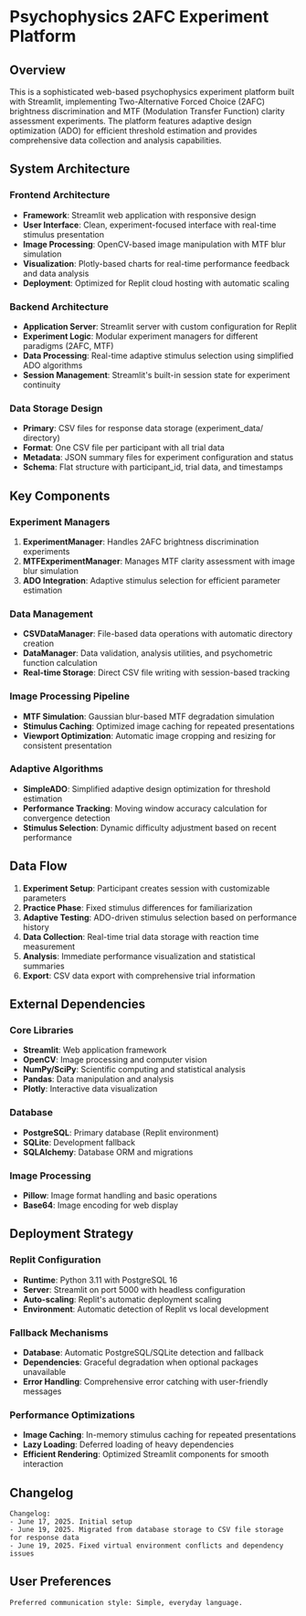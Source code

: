 # Psychophysics 2AFC Experiment Platform

## Overview

This is a sophisticated web-based psychophysics experiment platform built with Streamlit, implementing Two-Alternative Forced Choice (2AFC) brightness discrimination and MTF (Modulation Transfer Function) clarity assessment experiments. The platform features adaptive design optimization (ADO) for efficient threshold estimation and provides comprehensive data collection and analysis capabilities.

## System Architecture

### Frontend Architecture
- **Framework**: Streamlit web application with responsive design
- **User Interface**: Clean, experiment-focused interface with real-time stimulus presentation
- **Image Processing**: OpenCV-based image manipulation with MTF blur simulation
- **Visualization**: Plotly-based charts for real-time performance feedback and data analysis
- **Deployment**: Optimized for Replit cloud hosting with automatic scaling

### Backend Architecture
- **Application Server**: Streamlit server with custom configuration for Replit
- **Experiment Logic**: Modular experiment managers for different paradigms (2AFC, MTF)
- **Data Processing**: Real-time adaptive stimulus selection using simplified ADO algorithms
- **Session Management**: Streamlit's built-in session state for experiment continuity

### Data Storage Design
- **Primary**: CSV files for response data storage (experiment_data/ directory)
- **Format**: One CSV file per participant with all trial data
- **Metadata**: JSON summary files for experiment configuration and status
- **Schema**: Flat structure with participant_id, trial data, and timestamps

## Key Components

### Experiment Managers
1. **ExperimentManager**: Handles 2AFC brightness discrimination experiments
2. **MTFExperimentManager**: Manages MTF clarity assessment with image blur simulation
3. **ADO Integration**: Adaptive stimulus selection for efficient parameter estimation

### Data Management
- **CSVDataManager**: File-based data operations with automatic directory creation
- **DataManager**: Data validation, analysis utilities, and psychometric function calculation
- **Real-time Storage**: Direct CSV file writing with session-based tracking

### Image Processing Pipeline
- **MTF Simulation**: Gaussian blur-based MTF degradation simulation
- **Stimulus Caching**: Optimized image caching for repeated presentations
- **Viewport Optimization**: Automatic image cropping and resizing for consistent presentation

### Adaptive Algorithms
- **SimpleADO**: Simplified adaptive design optimization for threshold estimation
- **Performance Tracking**: Moving window accuracy calculation for convergence detection
- **Stimulus Selection**: Dynamic difficulty adjustment based on recent performance

## Data Flow

1. **Experiment Setup**: Participant creates session with customizable parameters
2. **Practice Phase**: Fixed stimulus differences for familiarization
3. **Adaptive Testing**: ADO-driven stimulus selection based on performance history
4. **Data Collection**: Real-time trial data storage with reaction time measurement
5. **Analysis**: Immediate performance visualization and statistical summaries
6. **Export**: CSV data export with comprehensive trial information

## External Dependencies

### Core Libraries
- **Streamlit**: Web application framework
- **OpenCV**: Image processing and computer vision
- **NumPy/SciPy**: Scientific computing and statistical analysis
- **Pandas**: Data manipulation and analysis
- **Plotly**: Interactive data visualization

### Database
- **PostgreSQL**: Primary database (Replit environment)
- **SQLite**: Development fallback
- **SQLAlchemy**: Database ORM and migrations

### Image Processing
- **Pillow**: Image format handling and basic operations
- **Base64**: Image encoding for web display

## Deployment Strategy

### Replit Configuration
- **Runtime**: Python 3.11 with PostgreSQL 16
- **Server**: Streamlit on port 5000 with headless configuration
- **Auto-scaling**: Replit's automatic deployment scaling
- **Environment**: Automatic detection of Replit vs local development

### Fallback Mechanisms
- **Database**: Automatic PostgreSQL/SQLite detection and fallback
- **Dependencies**: Graceful degradation when optional packages unavailable
- **Error Handling**: Comprehensive error catching with user-friendly messages

### Performance Optimizations
- **Image Caching**: In-memory stimulus caching for repeated presentations
- **Lazy Loading**: Deferred loading of heavy dependencies
- **Efficient Rendering**: Optimized Streamlit components for smooth interaction

## Changelog

```
Changelog:
- June 17, 2025. Initial setup
- June 19, 2025. Migrated from database storage to CSV file storage for response data
- June 19, 2025. Fixed virtual environment conflicts and dependency issues
```

## User Preferences

```
Preferred communication style: Simple, everyday language.
```